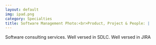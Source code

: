 ```yaml
---
layout: default
img: ipad.png
category: Specialties
title: Software Management Photo:<br>Product, Project & People: |
---
```

  Software consulting services.  Well versed in SDLC.  Well versed in JIRA
